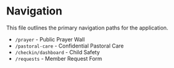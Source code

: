 # Navigation

This file outlines the primary navigation paths for the application.

- `/prayer` - Public Prayer Wall
- `/pastoral-care` - Confidential Pastoral Care
- `/checkin/dashboard` - Child Safety
- `/requests` - Member Request Form

